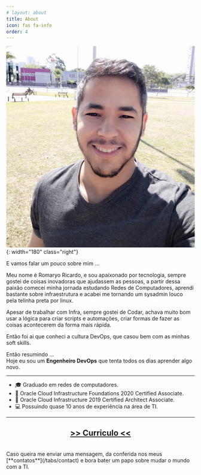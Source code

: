 ```yaml
---
# layout: about
title: About
icon: fas fa-info
order: 4
---
```


<!-- 
> **Note**: Add Markdown syntax content to file `_tabs/about.md` and it will show up on this page. -->

 ![Desktop View](/assets/img/base/eusite.jpg){: width="180" class="right"}


 E vamos falar um pouco sobre mim ... 

Meu nome é Romaryo Ricardo, e sou apaixonado por tecnologia, sempre gostei de coisas inovadoras que ajudassem as pessoas, a partir dessa paixão comecei minha jornada estudando Redes de Computadores, aprendi bastante sobre infraestrutura e acabei me tornando um sysadmin louco pela telinha preta por linux.

Apesar de trabalhar com Infra, sempre gostei de Codar, achava muito bom usar a lógica para criar scripts e automações, criar formas de fazer as coisas acontecerem da forma mais rápida.

Então foi ai que conheci a cultura DevOps, que casou bem com as minhas soft skills.

Então resumindo ... <br>
Hoje eu sou um **Engenheiro DevOps** que tenta todos os dias aprender algo novo.

---
- 🎓 Graduado em redes de computadores.
- 📝 Oracle Cloud Infrastructure Foundations 2020 Certified Associate.
- 📝 Oracle Cloud Infrastructure 2019 Certified Architect Associate.
- 💻 Possuindo quase 10 anos de experiência na área de TI.

---
<div>
<h2 align='center'><a href="https://www.linkedin.com/in/romaryoricardo/" target="blank"> >> Curriculo << </a></h2>

</div>
<br>
Caso queira me enviar uma mensagem, da conferida nos meus [**contatos**](/tabs/contact) e bora bater um papo sobre mudar o mundo com a TI.
